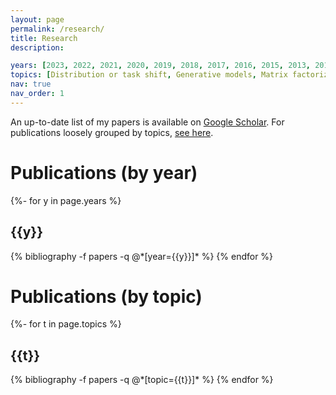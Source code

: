 ```yaml
---
layout: page
permalink: /research/
title: Research
description: 

years: [2023, 2022, 2021, 2020, 2019, 2018, 2017, 2016, 2015, 2013, 2012, 2011, 2010, 2009, 2008]
topics: [Distribution or task shift, Generative models, Matrix factorization, Inducive bias, Multitask learning, Multi-modal learning, Deep learning (other)]
nav: true
nav_order: 1
---
```

<!-- _pages/publications.md -->
<div class="publications">
An up-to-date list of my papers is available on <a href="https://scholar.google.com/citations?user=6vghMS0AAAAJ&hl=en" target="_blank" rel="noopener noreferrer">Google Scholar</a>. For publications loosely grouped by topics, <a href="#pub-by-topics">see here</a>. 
<h1>Publications (by year)</h1>
{%- for y in page.years %}
  <h2 class="year">{{y}}</h2>
  {% bibliography -f papers -q @*[year={{y}}]* %}
{% endfor %}
</div>


<div class="publications">
<h1 id="pub-by-topics">Publications (by topic)</h1>
{%- for t in page.topics %}
  <h2 class="topic">{{t}}</h2>
  {% bibliography -f papers -q @*[topic={{t}}]* %}
{% endfor %}

</div>
